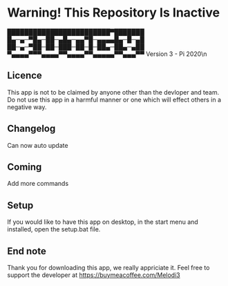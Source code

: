 # Warning! This Repository Is Inactive



████████████████████████▀███████
█▄─▄─▀█▄─██─▄█▄─▄▄▀█─▄▄▄▄█▄─█─▄█
██─▄─▀██─██─███─██─█─██▄─██▄─▄██
▀▄▄▄▄▀▀▀▄▄▄▄▀▀▄▄▄▄▀▀▄▄▄▄▄▀▀▄▄▄▀▀
Version 3 - Pi 2020\n

## Licence
This app is not to be claimed by anyone other than the
devloper and team. Do not use this app in a harmful manner or one which
will effect others in a negative way.

## Changelog
Can now auto update

## Coming
Add more commands

## Setup
If you would like to have this app on desktop, in the start menu and installed,
open the setup.bat file.

## End note
Thank you for downloading this app, we really appriciate it. Feel free to support
the developer at https://buymeacoffee.com/Melodi3
